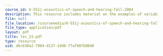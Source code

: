 ```yaml
---
course_id: 6-551j-acoustics-of-speech-and-hearing-fall-2004
description: This resource includes material on the examples of variability in speech.
file: null
file_location: /coursemedia/6-551j-acoustics-of-speech-and-hearing-fall-2004/d6cb30a27984d1371dd0f7af807b8048_lec_23.pdf
file_type: application/pdf
layout: pdf
title: lec_23.pdf
type: resource
uid: d6cb30a2-7984-d137-1dd0-f7af807b8048
---
```

